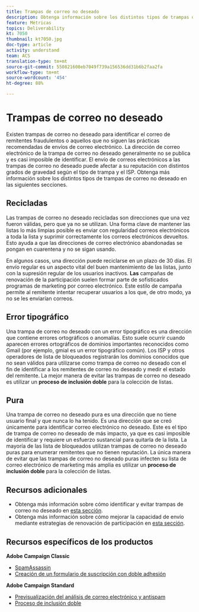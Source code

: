 ```yaml
---
title: Trampas de correo no deseado
description: Obtenga información sobre los distintos tipos de trampas de correo no deseado.
feature: Métricas
topics: Deliverability
kt: 7050
thumbnail: kt7050.jpg
doc-type: article
activity: understand
team: ACS
translation-type: tm+mt
source-git-commit: 550821608eb7049f739a156536dd31b6b2faa2fa
workflow-type: tm+mt
source-wordcount: '454'
ht-degree: 88%

---
```



# Trampas de correo no deseado

Existen trampas de correo no deseado para identificar el correo de remitentes fraudulentos o aquellos que no siguen las prácticas recomendadas de envíos de correo electrónico. La dirección de correo electrónico de la trampa de correo no deseado generalmente no se publica y es casi imposible de identificar. El envío de correos electrónicos a las trampas de correo no deseado puede afectar a su reputación con distintos grados de gravedad según el tipo de trampa y el ISP. Obtenga más información sobre los distintos tipos de trampas de correo no deseado en las siguientes secciones.

## Recicladas

Las trampas de correo no deseado recicladas son direcciones que una vez fueron válidas, pero que ya no se utilizan. Una forma clave de mantener las listas lo más limpias posible es enviar con regularidad correos electrónicos a toda la lista y suprimir correctamente los correos electrónicos devueltos. Esto ayuda a que las direcciones de correo electrónico abandonadas se pongan en cuarentena y no se sigan usando.

En algunos casos, una dirección puede reciclarse en un plazo de 30 días. El envío regular es un aspecto vital del buen mantenimiento de las listas, junto con la supresión regular de los usuarios inactivos. **Las** campañas de renovación de la participación suelen formar parte de sofisticados programas de marketing por correo electrónico. Este estilo de campaña permite al remitente intentar recuperar usuarios a los que, de otro modo, ya no se les enviarían correos.

## Error tipográfico

Una trampa de correo no deseado con un error tipográfico es una dirección que contiene errores ortográficos o anomalías. Esto suele ocurrir cuando aparecen errores ortográficos de dominios importantes reconocidos como Gmail (por ejemplo, gmial es un error tipográfico común). Los ISP y otros operadores de lista de bloqueados registrarán los dominios conocidos que no sean válidos para utilizarse como trampa de correo no deseado con el fin de identificar a los remitentes de correo no deseado y medir el estado del remitente. La mejor manera de evitar las trampas de correo no deseado es utilizar un **proceso de inclusión doble** para la colección de listas.

## Pura

Una trampa de correo no deseado pura es una dirección que no tiene usuario final y que nunca lo ha tenido. Es una dirección que se creó únicamente para identificar correo electrónico no deseado. Este es el tipo de trampa de correo no deseado de más impacto, ya que es casi imposible de identificar y requiere un esfuerzo sustancial para quitarla de la lista. La mayoría de las lista de bloqueados utilizan trampas de correo no deseado puras para enumerar remitentes que no tienen reputación. La única manera de evitar que las trampas de correo no deseado puras infecten su lista de correo electrónico de marketing más amplia es utilizar un **proceso de inclusión doble** para la colección de listas.

## Recursos adicionales

* Obtenga más información sobre cómo identificar y evitar trampas de correo no deseado en [esta sección](/help/additional-resources/all-about-spam-traps.md).
* Obtenga más información sobre cómo mejorar la capacidad de envío mediante estrategias de renovación de participación en [esta sección](/help/additional-resources/re-engagement.md).

## Recursos específicos de los productos

**Adobe Campaign Classic**

* [SpamAssassin](https://experienceleague.adobe.com/docs/campaign-classic/using/sending-messages/deliverability-management/spamassassin.html?lang=en#using-spamassassin)
* [Creación de un formulario de suscripción con doble adhesión](https://experienceleague.adobe.com/docs/campaign-classic/using/designing-content/web-forms/use-cases--web-forms.html?lang=en#create-a-subscription--form-with-double-opt-in)

**Adobe Campaign Standard**

* [Previsualización del análisis de correo electrónico y antispam](https://experienceleague.adobe.com/docs/campaign-standard-learn/tutorials/designing-content/email-designer/preview-your-email.html?lang=es#designing-content)
* [Proceso de inclusión doble](https://experienceleague.adobe.com/docs/campaign-standard/using/communication-channels/landing-pages/setting-up-a-double-opt-in-process.html?lang=en#communication-channels)

